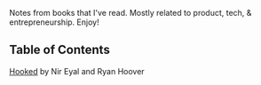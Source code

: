 Notes from books that I've read. Mostly related to product, tech, & entrepreneurship. Enjoy!

## Table of Contents
[Hooked](hooked.md) by Nir Eyal and Ryan Hoover
